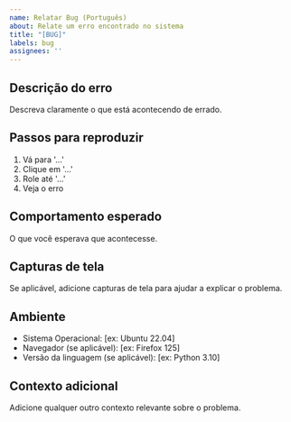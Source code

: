 ```yaml
---
name: Relatar Bug (Português)
about: Relate um erro encontrado no sistema
title: "[BUG]"
labels: bug
assignees: ''
---
```


## Descrição do erro
Descreva claramente o que está acontecendo de errado.

## Passos para reproduzir
1. Vá para '...'
2. Clique em '...'
3. Role até '...'
4. Veja o erro

## Comportamento esperado
O que você esperava que acontecesse.

## Capturas de tela
Se aplicável, adicione capturas de tela para ajudar a explicar o problema.

## Ambiente
- Sistema Operacional: [ex: Ubuntu 22.04]
- Navegador (se aplicável): [ex: Firefox 125]
- Versão da linguagem (se aplicável): [ex: Python 3.10]

## Contexto adicional
Adicione qualquer outro contexto relevante sobre o problema.
